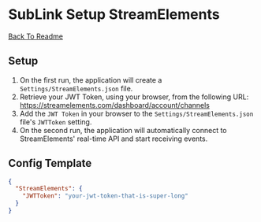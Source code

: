 # SubLink Setup StreamElements

[Back To Readme](../../README.md)

## Setup

1. On the first run, the application will create a `Settings/StreamElements.json` file.
2. Retrieve your JWT Token, using your browser, from the following URL: https://streamelements.com/dashboard/account/channels
3. Add the `JWT Token` in your browser to the `Settings/StreamElements.json` file's `JWTToken` setting.
4. On the second run, the application will automatically connect to StreamElements' real-time API and start receiving events.

## Config Template

```json
{
  "StreamElements": {
    "JWTToken": "your-jwt-token-that-is-super-long"
  }
}
```
